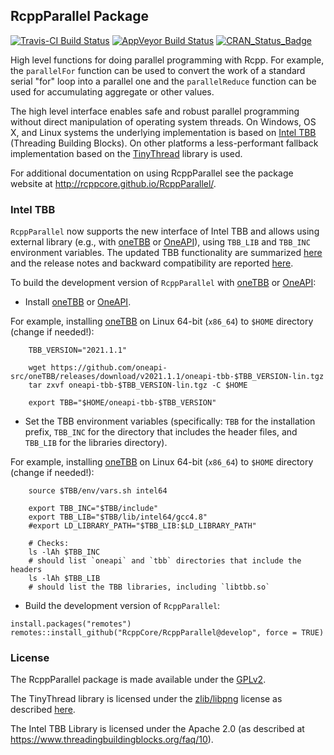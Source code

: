 ## RcppParallel Package

[![Travis-CI Build Status](https://travis-ci.org/RcppCore/RcppParallel.svg?branch=master)](https://travis-ci.org/RcppCore/RcppParallel)
[![AppVeyor Build Status](https://ci.appveyor.com/api/projects/status/github/RcppCore/RcppParallel?branch=master&svg=true)](https://ci.appveyor.com/project/RcppCore/RcppParallel)
[![CRAN_Status_Badge](http://www.r-pkg.org/badges/version/RcppParallel)](https://cran.r-project.org/package=RcppParallel)

High level functions for doing parallel programming with Rcpp. For example, the `parallelFor` function can be used to convert the work of a standard serial "for" loop into a parallel one and the `parallelReduce` function can be used for accumulating aggregate or other values.

The high level interface enables safe and robust parallel programming without direct manipulation of operating system threads. On Windows, OS X, and Linux systems the underlying implementation is based on [Intel TBB](https://www.threadingbuildingblocks.org/) (Threading Building Blocks). On other platforms a less-performant fallback implementation based on the [TinyThread](http://tinythreadpp.bitsnbites.eu/) library is used.

For additional documentation on using RcppParallel see the package website at http://rcppcore.github.io/RcppParallel/.

### Intel TBB

`RcppParallel` now supports the new interface of Intel TBB and allows using external library (e.g., with [oneTBB](https://github.com/oneapi-src/oneTBB) or [OneAPI](https://software.intel.com/content/www/us/en/develop/articles/intel-oneapi-toolkit-release-notes.html)), using `TBB_LIB` and `TBB_INC` environment variables. The updated TBB functionality are summarized [here](https://software.intel.com/content/www/us/en/develop/articles/tbb-revamp.html) and the release notes and backward compatibility are reported [here](https://software.intel.com/content/www/us/en/develop/articles/intel-oneapi-threading-building-blocks-release-notes.html).

To build the development version of `RcppParallel` with [oneTBB](https://github.com/oneapi-src/oneTBB) or [OneAPI](https://software.intel.com/content/www/us/en/develop/articles/intel-oneapi-toolkit-release-notes.html):

- Install [oneTBB](https://github.com/oneapi-src/oneTBB) or [OneAPI](https://software.intel.com/content/www/us/en/develop/articles/intel-oneapi-toolkit-release-notes.html).

For example, installing [oneTBB](https://github.com/oneapi-src/oneTBB) on Linux 64-bit (`x86_64`) to `$HOME` directory (change if needed!):
```
    TBB_VERSION="2021.1.1"

    wget https://github.com/oneapi-src/oneTBB/releases/download/v2021.1.1/oneapi-tbb-$TBB_VERSION-lin.tgz
    tar zxvf oneapi-tbb-$TBB_VERSION-lin.tgz -C $HOME

    export TBB="$HOME/oneapi-tbb-$TBB_VERSION"
```

- Set the TBB environment variables (specifically: `TBB` for the installation prefix, `TBB_INC` for the directory that includes the header files, and `TBB_LIB` for the libraries directory).

For example, installing [oneTBB](https://github.com/oneapi-src/oneTBB) on Linux 64-bit (`x86_64`) to `$HOME` directory (change if needed!):
```
    source $TBB/env/vars.sh intel64

    export TBB_INC="$TBB/include"
    export TBB_LIB="$TBB/lib/intel64/gcc4.8"
    #export LD_LIBRARY_PATH="$TBB_LIB:$LD_LIBRARY_PATH"

    # Checks:
    ls -lAh $TBB_INC
    # should list `oneapi` and `tbb` directories that include the headers
    ls -lAh $TBB_LIB
    # should list the TBB libraries, including `libtbb.so`
```

- Build the development version of `RcppParallel`:
```
install.packages("remotes")
remotes::install_github("RcppCore/RcppParallel@develop", force = TRUE)
```

### License

The RcppParallel package is made available under the [GPLv2](http://www.gnu.org/licenses/old-licenses/gpl-2.0.html).

The TinyThread library is licensed under the [zlib/libpng](http://www.opensource.org/licenses/zlib-license.php) license as described [here](https://gitorious.org/tinythread/tinythreadpp/source/master:README.txt).

The Intel TBB Library is licensed under the Apache 2.0 (as described at https://www.threadingbuildingblocks.org/faq/10).
